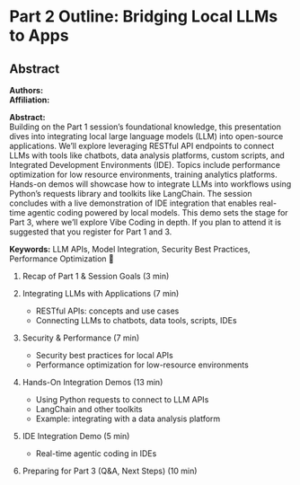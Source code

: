 # Part 2 Outline: Bridging Local LLMs to Apps

## Abstract
**Authors:**  
**Affiliation:**  

**Abstract:**  
Building on the Part 1 session’s foundational knowledge, this presentation dives into integrating local large language models (LLM) into open-source applications. We’ll explore leveraging RESTful API endpoints to connect LLMs with tools like chatbots, data analysis platforms, custom scripts, and Integrated Development Environments (IDE). Topics include performance optimization for low resource environments, training analytics platforms. Hands-on demos will showcase how to integrate LLMs into workflows using Python’s requests library and toolkits like LangChain. The session concludes with a live demonstration of IDE integration that enables real-time agentic coding powered by local models. This demo sets the stage for Part 3, where we’ll explore Vibe Coding in depth. If you plan to attend it is suggested that you register for Part 1 and 3.

**Keywords:** LLM APIs, Model Integration, Security Best Practices, Performance Optimization 🚀

1. Recap of Part 1 & Session Goals (3 min)

2. Integrating LLMs with Applications (7 min)
   - RESTful APIs: concepts and use cases
   - Connecting LLMs to chatbots, data tools, scripts, IDEs

3. Security & Performance (7 min)
   - Security best practices for local APIs
   - Performance optimization for low-resource environments

4. Hands-On Integration Demos (13 min)
   - Using Python requests to connect to LLM APIs
   - LangChain and other toolkits
   - Example: integrating with a data analysis platform

5. IDE Integration Demo (5 min)
   - Real-time agentic coding in IDEs

6. Preparing for Part 3 (Q&A, Next Steps) (10 min)
